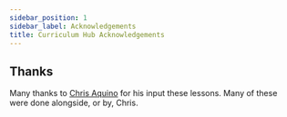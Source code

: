 ```yaml
---
sidebar_position: 1
sidebar_label: Acknowledgements
title: Curriculum Hub Acknowledgements
---
```


<!-- markdownlint-disable no-inline-html -->

## Thanks

Many thanks to [Chris Aquino](https://github.com/radishmouse) for his input these lessons. Many of these were done alongside, or by, Chris.
